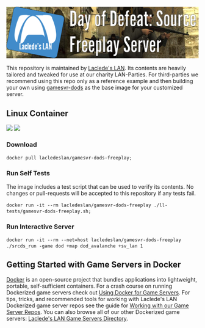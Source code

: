 ![Laclede's LAN Day of Defeat Source Dedicated Freeplay Server](https://raw.githubusercontent.com/LacledesLAN/gamesvr-dods-freeplay/master/.misc/banner-dods-freeplay.png "Laclede's LAN Day of Defeat Source Dedicated Freeplay Server")

This repository is maintained by [Laclede's LAN](https://lacledeslan.com). Its contents are heavily tailored and tweaked for use at our charity LAN-Parties. For third-parties we recommend using this repo only as a reference example and then building your own using [gamesvr-dods](https://github.com/LacledesLAN/gamesvr-dods) as the base image for your customized server.

## Linux Container

[![](https://images.microbadger.com/badges/version/lacledeslan/gamesvr-dods-freeplay.svg)](https://microbadger.com/images/lacledeslan/gamesvr-dods-freeplay "Get your own version badge on microbadger.com")
[![](https://images.microbadger.com/badges/image/lacledeslan/gamesvr-dods-freeplay.svg)](https://microbadger.com/images/lacledeslan/gamesvr-dods-freeplay "Get your own image badge on microbadger.com")

### Download

```shell
docker pull lacledeslan/gamesvr-dods-freeplay;
```

### Run Self Tests
The image includes a test script that can be used to verify its contents. No changes or pull-requests will be accepted to this repository if any tests fail.

```shell
docker run -it --rm lacledeslan/gamesvr-dods-freeplay ./ll-tests/gamesvr-dods-freeplay.sh;
```

### Run Interactive Server

```shell
docker run -it --rm --net=host lacledeslan/gamesvr-dods-freeplay ./srcds_run -game dod +map dod_avalanche +sv_lan 1
```

## Getting Started with Game Servers in Docker

[Docker](https://docs.docker.com/) is an open-source project that bundles applications into lightweight, portable, self-sufficient containers. For a crash course on running Dockerized game servers check out [Using Docker for Game Servers](https://github.com/LacledesLAN/README.1ST/blob/master/GameServers/DockerAndGameServers.md). For tips, tricks, and recommended tools for working with Laclede's LAN Dockerized game server repos see the guide for [Working with our Game Server Repos](https://github.com/LacledesLAN/README.1ST/blob/master/GameServers/WorkingWithOurRepos.md). You can also browse all of our other Dockerized game servers: [Laclede's LAN Game Servers Directory](https://github.com/LacledesLAN/README.1ST/tree/master/GameServers).
